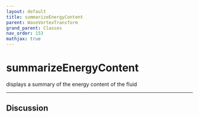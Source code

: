 ```yaml
---
layout: default
title: summarizeEnergyContent
parent: WaveVortexTransform
grand_parent: Classes
nav_order: 153
mathjax: true
---
```


#  summarizeEnergyContent

displays a summary of the energy content of the fluid


---

## Discussion

  
